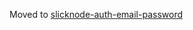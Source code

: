 Moved to [slicknode-auth-email-password](https://github.com/slicknode/slicknode-auth-email-password)